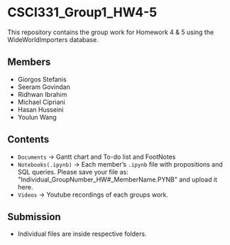# CSCI331_Group1_HW4-5
This repository contains the group work for Homework 4 & 5 using the WideWorldImporters database.

## Members
- Giorgos Stefanis
- Seeram Govindan
- Ridhwan Ibrahim
- Michael Cipriani
- Hasan Husseini
- Youlun Wang

## Contents
- `Documents` → Gantt chart and To-do list and FootNotes
- `Notebooks(.ipynb)` → Each member’s `.ipynb` file with propositions and SQL queries.
   Please save your file as: "Individual_GroupNumber_HW#_MemberName.PYNB" and upload it here. 
- `Videos` → Youtube recordings of each groups work.

## Submission
- Individual files are inside respective folders.
